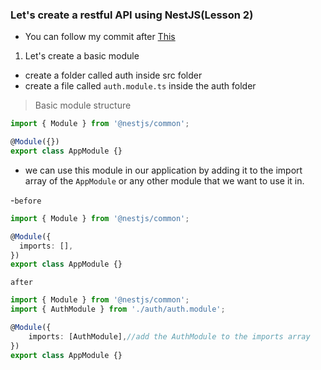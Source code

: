 ### Let's create a restful API using NestJS(Lesson 2)
- You can follow my commit after [This](https://github.com/Subham-Maity/fullstack_advance/tree/854c3e32d596f0d92b48b5e1b478ed51a89d3afb)
1. Let's create a basic module
- create a folder called auth inside src folder
- create a file called `auth.module.ts` inside the auth folder
> Basic module structure
```ts
import { Module } from '@nestjs/common';

@Module({})
export class AppModule {}
```
- we can use this module in our application by adding it to the import array of the `AppModule` or any other module that we want to use it in.

-`before`
```ts
import { Module } from '@nestjs/common';

@Module({
  imports: [],
})
export class AppModule {}

```
`after`
```ts
import { Module } from '@nestjs/common';
import { AuthModule } from './auth/auth.module';

@Module({
    imports: [AuthModule],//add the AuthModule to the imports array
})
export class AppModule {}
```